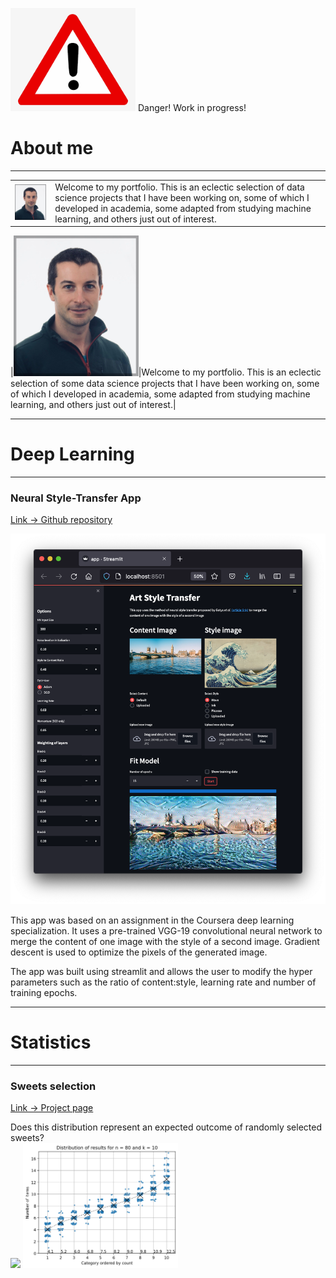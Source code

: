 <img src="images/danger.png" width=200> Danger! Work in progress!

# About me
***
<table cellspacing="0" cellpadding="0">
  <tr cellspacing="0" cellpadding="0">
    <td cellspacing="0" cellpadding="0"> <img src="images/Profile_pic.jpeg" width=200> </td>
    <td cellspacing="0" cellpadding="0">Welcome to my portfolio. This is an eclectic selection of data science projects that I have been working on, some of which I developed in academia, some adapted from studying machine learning, and others just out of interest.
    </td>
  </tr>
</table>

|<img src="images/Profile_pic.jpeg" width=200>|Welcome to my portfolio. This is an eclectic selection of some data science projects that I have been working on, some of which I developed in academia, some adapted from studying machine learning, and others just out of interest.|

***
# Deep Learning
***
### Neural Style-Transfer App
[Link -> Github repository](https://github.com/stuarthaze/StyleTransferApp)

<img src="images/NeuralArtStyleTransfer.png"> 

This app was based on an assignment in the Coursera deep learning specialization. It uses a pre-trained VGG-19 convolutional neural network to merge the content of one image with the style of a second image. Gradient descent is used to optimize the pixels of the generated image. 

The app was built using streamlit and allows the user to modify the hyper parameters such as the ratio of content:style, learning rate and number of training epochs.
 
***
# Statistics
***
### Sweets selection
[Link -> Project page](https://stuarthaze.github.io/Quality_Street)

Does this distribution represent an expected outcome of randomly selected sweets?  
<img src="../Quality_Street/Sweet_selection.jpg" height="200">   <img src="images/Simulation_result.png" height="200">
